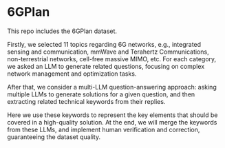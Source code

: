 # 6GPlan

This repo includes the 6GPlan dataset. 

Firstly, we selected 11 topics regarding 6G networks, e.g., integrated sensing and communication, mmWave and Terahertz Communications, non-terrestrial networks, cell-free massive MIMO, etc. 
For each category, we asked an LLM to generate related questions, focusing on complex network management and optimization tasks. 

After that, we consider a multi-LLM question-answering approach: asking multiple LLMs to generate solutions for a given question, and then extracting related technical keywords from their replies.

Here we use these keywords to represent the key elements that should be covered in a high-quality solution. 
At the end, we will merge the keywords from these LLMs, and implement human verification and correction, guaranteeing the dataset quality. 
